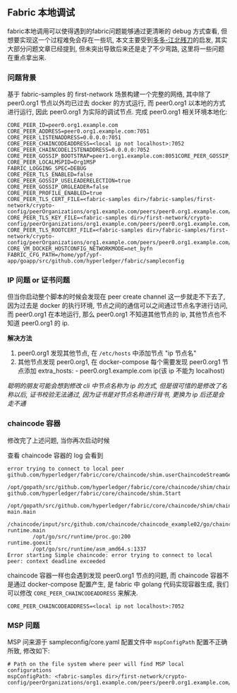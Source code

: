 ##  Fabric 本地调试

fabric本地调用可以使得遇到的fabric问题能够通过更清晰的 debug 方式查看, 但想要实现这一个过程难免会存在一些坑, 本文主要受到[多多-江北残刀](https://blog.csdn.net/beijihukk/article/details/103656730#commentBox)的启发, 其实大部分问题文章已经提到, 但未突出导致后来还是走了不少弯路, 这里将一些问题在重点拿出来.

### 问题背景

基于 fabric-samples 的 first-network 场景构建一个完整的网络, 其中除了 peer0.org1 节点以外均已过去 docker 的方式运行, 而 peer0.org1 以本地的方式进行运行, 因此 peer0.org1 为实际的调试节点.
完成 peer0.org1 相关环境本地化:
```
CORE_PEER_ID=peer0.org1.example.com
CORE_PEER_ADDRESS=peer0.org1.example.com:7051
CORE_PEER_LISTENADDRESS=0.0.0.0:7051
CORE_PEER_CHAINCODEADDRESS=<local ip not localhost>:7052
CORE_PEER_CHAINCODELISTENADDRESS=0.0.0.0:7052
CORE_PEER_GOSSIP_BOOTSTRAP=peer1.org1.example.com:8051CORE_PEER_GOSSIP_EXTERNALENDPOINT=peer0.org1.example.com:7051
CORE_PEER_LOCALMSPID=Org1MSP
FABRIC_LOGGING_SPEC=DEBUG
CORE_PEER_TLS_ENABLED=false
CORE_PEER_GOSSIP_USELEADERELECTION=true
CORE_PEER_GOSSIP_ORGLEADER=false
CORE_PEER_PROFILE_ENABLED=true
CORE_PEER_TLS_CERT_FILE=<fabric-samples dir>/fabric-samples/first-network/crypto-config/peerOrganizations/org1.example.com/peers/peer0.org1.example.com/tls/server.crt
CORE_PEER_TLS_KEY_FILE=<fabric-samples dir>/first-network/crypto-config/peerOrganizations/org1.example.com/peers/peer0.org1.example.com/tls/server.key
CORE_PEER_TLS_ROOTCERT_FILE=<fabric-samples dir>/fabric-samples/first-network/crypto-config/peerOrganizations/org1.example.com/peers/peer0.org1.example.com/tls/ca.crt
CORE_VM_DOCKER_HOSTCONFIG_NETWORKMODE=net_byfn
FABRIC_CFG_PATH=/home/ypf/ypf-app/goapp/src/github.com/hyperledger/fabric/sampleconfig
```

### IP 问题 or 证书问题

但当你启动整个脚本的时候会发现在 peer create channel 这一步就走不下去了, 因为过去是 docker 的执行环境, 节点之间的通信可以之间通过节点名字进行访问, 而 peer0.org1 在本地运行, 那么 peer0.org1 不知道其他节点的 ip, 其他节点也不知道 peer0.org1 的 ip.

**解决方法**

1. peer0.org1 发现其他节点,  在 `/etc/hosts` 中添加节点 "ip 节点名"
2. 其他节点发现 peer0.org1, 在 docker-compose 每个需要发现 peer0.org1 节点添加 extra_hosts: - peer0.org1.example.com ip(该 ip 不能为 localhost)

*聪明的朋友可能会想到修改 cli 中节点名称为 ip 的方式, 但是很可惜的是修改了名称以后, 证书校验无法通过, 因为证书是对节点名称进行背书, 更换为 ip 后还是会走不通*

### chaincode 容器

修改完了上述问题, 当你再次启动时候

查看 chaincode 容器的 log 会看到
```
error trying to connect to local peer
github.com/hyperledger/fabric/core/chaincode/shim.userChaincodeStreamGetter
 /opt/gopath/src/github.com/hyperledger/fabric/core/chaincode/shim/chaincode.go:112
github.com/hyperledger/fabric/core/chaincode/shim.Start
 /opt/gopath/src/github.com/hyperledger/fabric/core/chaincode/shim/chaincode.go:151
main.main
 /chaincode/input/src/github.com/chaincode/chaincode_example02/go/chaincode_example02.go:195
runtime.main
        /opt/go/src/runtime/proc.go:200
runtime.goexit
        /opt/go/src/runtime/asm_amd64.s:1337
Error starting Simple chaincode: error trying to connect to local peer: context deadline exceeded
```

chaincode 容器一样也会遇到发现 peer0.org1 节点的问题, 而 chaincode 容器不是通过 docker-compose 配置产生, 是 fabric 中 golang 代码实现容器生成, 我们可以修改 `CORE_PEER_CHAINCODEADDRESS` 来解决.

```
CORE_PEER_CHAINCODEADDRESS=<local ip not localhost>:7052
```

### MSP 问题

MSP 问来源于 sampleconfig/core.yaml 配置文件中 `mspConfigPath` 配置不正确所致, 修改如下:

```
# Path on the file system where peer will find MSP local configurations
mspConfigPath: <fabric-samples dir>/first-network/crypto-config/peerOrganizations/org1.example.com/peers/peer0.org1.example.com/msp
```